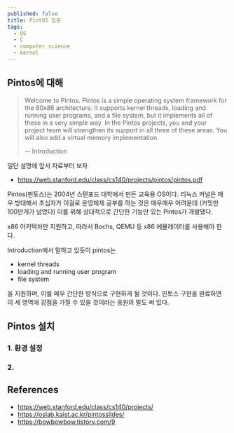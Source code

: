 ```yaml
---
published: false
title: PintOS 입문
tags:
  - OS
  - C
  - computer science
  - kernel
---
```

## Pintos에 대해

> Welcome to Pintos. Pintos is a simple operating system framework for the 80x86 architecture. It supports kernel threads, loading and running user programs, and a file system,
but it implements all of these in a very simple way. In the Pintos projects, you and your
project team will strengthen its support in all three of these areas. You will also add a
virtual memory implementation.
>
> -- Introduction

일단 설명에 앞서 자료부터 보자
- https://web.stanford.edu/class/cs140/projects/pintos/pintos.pdf

Pintos(핀토스)는 2004년 스탠포드 대학에서 만든 교육용 OS이다. 리눅스 커널은 매우 방대해서 초심자가 이걸로 운영체제 공부를 하는 것은 매우매우 어려운데 (커밋만 100만개가 넘었다) 이를 위해 상대적으로 간단한 기능만 있는 Pintos가 개발됐다.

x86 아키텍처만 지원하고, 따라서 Bochs, QEMU 등 x86 에뮬레이터를 사용해야 한다.

Introduction에서 말하고 있듯이 pintos는
- kernel threads
- loading and running user program
- file system

을 지원하며, 이를 매우 간단한 방식으로 구현하게 될 것이다. 핀토스 구현을 완료하면 이 세 영역에 강점을 가질 수 있을 것이라는 응원의 말도 써 있다.


## Pintos 설치

### 1. 환경 설정

### 2. 


## References
- https://web.stanford.edu/class/cs140/projects/
- https://oslab.kaist.ac.kr/pintosslides/
- https://bowbowbow.tistory.com/9



